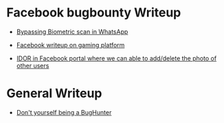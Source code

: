 # Facebook bugbounty Writeup

- [ Bypassing Biometric scan in WhatsApp ](https://infosecwriteups.com/whatsapp-bug-bounty-bypassing-biometric-authentication-using-voip-87548ef7a0ba)

- [ Facebook writeup on gaming platform ](https://ysamm.com/?p=708)

- [ IDOR in Facebook portal where we can able to add/delete the photo of other users ](https://pathleax.medium.com/this-is-how-i-was-able-to-see-and-delete-your-private-facebook-portal-photos-a93ed22f875b)

# General Writeup 

- [ Don't yourself being a BugHunter ](https://samcurry.net/dont-force-yourself-to-become-a-bug-bounty-hunter/)
